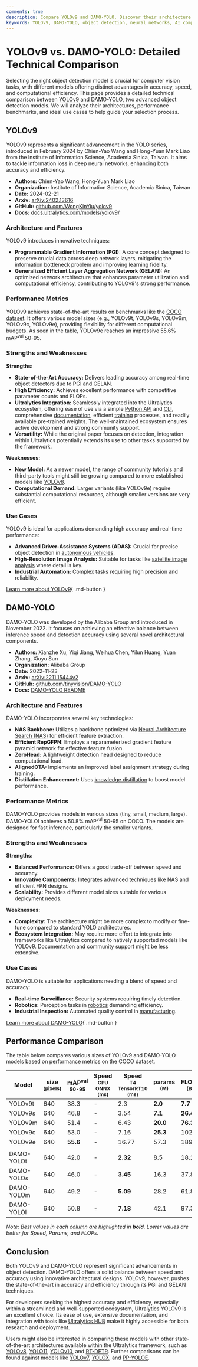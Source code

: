 ```yaml
---
comments: true
description: Compare YOLOv9 and DAMO-YOLO. Discover their architecture, performance, strengths, and use cases to find the best fit for your object detection needs.
keywords: YOLOv9, DAMO-YOLO, object detection, neural networks, AI comparison, real-time detection, model efficiency, computer vision, YOLO comparison, Ultralytics
---
```


# YOLOv9 vs. DAMO-YOLO: Detailed Technical Comparison

Selecting the right object detection model is crucial for computer vision tasks, with different models offering distinct advantages in accuracy, speed, and computational efficiency. This page provides a detailed technical comparison between [YOLOv9](https://docs.ultralytics.com/models/yolov9/) and DAMO-YOLO, two advanced object detection models. We will analyze their architectures, performance benchmarks, and ideal use cases to help guide your selection process.

<script async src="https://cdn.jsdelivr.net/npm/chart.js"></script>
<script defer src="../../javascript/benchmark.js"></script>

<canvas id="modelComparisonChart" width="1024" height="400" active-models='["YOLOv9", "DAMO-YOLO"]'></canvas>

## YOLOv9

YOLOv9 represents a significant advancement in the YOLO series, introduced in February 2024 by Chien-Yao Wang and Hong-Yuan Mark Liao from the Institute of Information Science, Academia Sinica, Taiwan. It aims to tackle information loss in deep neural networks, enhancing both accuracy and efficiency.

- **Authors:** Chien-Yao Wang, Hong-Yuan Mark Liao
- **Organization:** Institute of Information Science, Academia Sinica, Taiwan
- **Date:** 2024-02-21
- **Arxiv:** [arXiv:2402.13616](https://arxiv.org/abs/2402.13616)
- **GitHub:** [github.com/WongKinYiu/yolov9](https://github.com/WongKinYiu/yolov9)
- **Docs:** [docs.ultralytics.com/models/yolov9/](https://docs.ultralytics.com/models/yolov9/)

### Architecture and Features

YOLOv9 introduces innovative techniques:

- **Programmable Gradient Information (PGI):** A core concept designed to preserve crucial data across deep network layers, mitigating the information bottleneck problem and improving learning fidelity.
- **Generalized Efficient Layer Aggregation Network (GELAN):** An optimized network architecture that enhances parameter utilization and computational efficiency, contributing to YOLOv9's strong performance.

### Performance Metrics

YOLOv9 achieves state-of-the-art results on benchmarks like the [COCO dataset](https://docs.ultralytics.com/datasets/detect/coco/). It offers various model sizes (e.g., YOLOv9t, YOLOv9s, YOLOv9m, YOLOv9c, YOLOv9e), providing flexibility for different computational budgets. As seen in the table, YOLOv9e reaches an impressive 55.6% mAP<sup>val</sup> 50-95.

### Strengths and Weaknesses

**Strengths:**

- **State-of-the-Art Accuracy:** Delivers leading accuracy among real-time object detectors due to PGI and GELAN.
- **High Efficiency:** Achieves excellent performance with competitive parameter counts and FLOPs.
- **Ultralytics Integration:** Seamlessly integrated into the Ultralytics ecosystem, offering ease of use via a simple [Python API](https://docs.ultralytics.com/usage/python/) and [CLI](https://docs.ultralytics.com/usage/cli/), comprehensive [documentation](https://docs.ultralytics.com/models/yolov9/), efficient [training](https://docs.ultralytics.com/modes/train/) processes, and readily available pre-trained weights. The well-maintained ecosystem ensures active development and strong community support.
- **Versatility:** While the original paper focuses on detection, integration within Ultralytics potentially extends its use to other tasks supported by the framework.

**Weaknesses:**

- **New Model:** As a newer model, the range of community tutorials and third-party tools might still be growing compared to more established models like [YOLOv8](https://docs.ultralytics.com/models/yolov8/).
- **Computational Demand:** Larger variants (like YOLOv9e) require substantial computational resources, although smaller versions are very efficient.

### Use Cases

YOLOv9 is ideal for applications demanding high accuracy and real-time performance:

- **Advanced Driver-Assistance Systems (ADAS):** Crucial for precise object detection in [autonomous vehicles](https://www.ultralytics.com/solutions/ai-in-automotive).
- **High-Resolution Image Analysis:** Suitable for tasks like [satellite image analysis](https://www.ultralytics.com/blog/using-computer-vision-to-analyse-satellite-imagery) where detail is key.
- **Industrial Automation:** Complex tasks requiring high precision and reliability.

[Learn more about YOLOv9](https://docs.ultralytics.com/models/yolov9/){ .md-button }

## DAMO-YOLO

DAMO-YOLO was developed by the Alibaba Group and introduced in November 2022. It focuses on achieving an effective balance between inference speed and detection accuracy using several novel architectural components.

- **Authors:** Xianzhe Xu, Yiqi Jiang, Weihua Chen, Yilun Huang, Yuan Zhang, Xiuyu Sun
- **Organization:** Alibaba Group
- **Date:** 2022-11-23
- **Arxiv:** [arXiv:2211.15444v2](https://arxiv.org/abs/2211.15444v2)
- **GitHub:** [github.com/tinyvision/DAMO-YOLO](https://github.com/tinyvision/DAMO-YOLO)
- **Docs:** [DAMO-YOLO README](https://github.com/tinyvision/DAMO-YOLO/blob/master/README.md)

### Architecture and Features

DAMO-YOLO incorporates several key technologies:

- **NAS Backbone:** Utilizes a backbone optimized via [Neural Architecture Search (NAS)](https://www.ultralytics.com/glossary/neural-architecture-search-nas) for efficient feature extraction.
- **Efficient RepGFPN:** Employs a reparameterized gradient feature pyramid network for effective feature fusion.
- **ZeroHead:** A lightweight detection head designed to reduce computational load.
- **AlignedOTA:** Implements an improved label assignment strategy during training.
- **Distillation Enhancement:** Uses [knowledge distillation](https://www.ultralytics.com/glossary/knowledge-distillation) to boost model performance.

### Performance Metrics

DAMO-YOLO provides models in various sizes (tiny, small, medium, large). DAMO-YOLOl achieves a 50.8% mAP<sup>val</sup> 50-95 on COCO. The models are designed for fast inference, particularly the smaller variants.

### Strengths and Weaknesses

**Strengths:**

- **Balanced Performance:** Offers a good trade-off between speed and accuracy.
- **Innovative Components:** Integrates advanced techniques like NAS and efficient FPN designs.
- **Scalability:** Provides different model sizes suitable for various deployment needs.

**Weaknesses:**

- **Complexity:** The architecture might be more complex to modify or fine-tune compared to standard YOLO architectures.
- **Ecosystem Integration:** May require more effort to integrate into frameworks like Ultralytics compared to natively supported models like YOLOv9. Documentation and community support might be less extensive.

### Use Cases

DAMO-YOLO is suitable for applications needing a blend of speed and accuracy:

- **Real-time Surveillance:** Security systems requiring timely detection.
- **Robotics:** Perception tasks in [robotics](https://www.ultralytics.com/glossary/robotics) demanding efficiency.
- **Industrial Inspection:** Automated quality control in [manufacturing](https://www.ultralytics.com/solutions/ai-in-manufacturing).

[Learn more about DAMO-YOLO](https://github.com/tinyvision/DAMO-YOLO/blob/master/README.md){ .md-button }

## Performance Comparison

The table below compares various sizes of YOLOv9 and DAMO-YOLO models based on performance metrics on the COCO dataset.

| Model      | size<br><sup>(pixels) | mAP<sup>val<br>50-95 | Speed<br><sup>CPU ONNX<br>(ms) | Speed<br><sup>T4 TensorRT10<br>(ms) | params<br><sup>(M) | FLOPs<br><sup>(B) |
| ---------- | --------------------- | -------------------- | ------------------------------ | ----------------------------------- | ------------------ | ----------------- |
| YOLOv9t    | 640                   | 38.3                 | -                              | 2.3                                 | **2.0**            | **7.7**           |
| YOLOv9s    | 640                   | 46.8                 | -                              | 3.54                                | **7.1**            | **26.4**          |
| YOLOv9m    | 640                   | 51.4                 | -                              | 6.43                                | **20.0**           | **76.3**          |
| YOLOv9c    | 640                   | 53.0                 | -                              | 7.16                                | **25.3**           | 102.1             |
| YOLOv9e    | 640                   | **55.6**             | -                              | 16.77                               | 57.3               | 189.0             |
|            |                       |                      |                                |                                     |                    |                   |
| DAMO-YOLOt | 640                   | 42.0                 | -                              | **2.32**                            | 8.5                | 18.1              |
| DAMO-YOLOs | 640                   | 46.0                 | -                              | **3.45**                            | 16.3               | 37.8              |
| DAMO-YOLOm | 640                   | 49.2                 | -                              | **5.09**                            | 28.2               | 61.8              |
| DAMO-YOLOl | 640                   | 50.8                 | -                              | **7.18**                            | 42.1               | 97.3              |

_Note: Best values in each column are highlighted in **bold**. Lower values are better for Speed, Params, and FLOPs._

## Conclusion

Both YOLOv9 and DAMO-YOLO represent significant advancements in object detection. DAMO-YOLO offers a solid balance between speed and accuracy using innovative architectural designs. YOLOv9, however, pushes the state-of-the-art in accuracy and efficiency through its PGI and GELAN techniques.

For developers seeking the highest accuracy and efficiency, especially within a streamlined and well-supported ecosystem, Ultralytics YOLOv9 is an excellent choice. Its ease of use, extensive documentation, and integration with tools like [Ultralytics HUB](https://docs.ultralytics.com/hub/) make it highly accessible for both research and deployment.

Users might also be interested in comparing these models with other state-of-the-art architectures available within the Ultralytics framework, such as [YOLOv8](https://docs.ultralytics.com/models/yolov8/), [YOLO11](https://docs.ultralytics.com/models/yolo11/), [YOLOv10](https://docs.ultralytics.com/models/yolov10/), and [RT-DETR](https://docs.ultralytics.com/models/rtdetr/). Further comparisons can be found against models like [YOLOv7](https://docs.ultralytics.com/compare/yolov9-vs-yolov7/), [YOLOX](https://docs.ultralytics.com/compare/yolov9-vs-yolox/), and [PP-YOLOE](https://docs.ultralytics.com/compare/yolov9-vs-pp-yoloe/).
